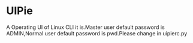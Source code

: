 # UIPie
A Operating UI of Linux CLI it is.Master user default password is ADMIN,Normal user default password is pwd.Please change in uipierc.py
